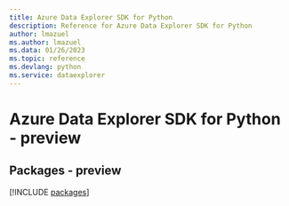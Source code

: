 ```yaml
---
title: Azure Data Explorer SDK for Python
description: Reference for Azure Data Explorer SDK for Python
author: lmazuel
ms.author: lmazuel
ms.data: 01/26/2023
ms.topic: reference
ms.devlang: python
ms.service: dataexplorer
---
```

# Azure Data Explorer SDK for Python - preview
## Packages - preview
[!INCLUDE [packages](data-explorer-index.md)]